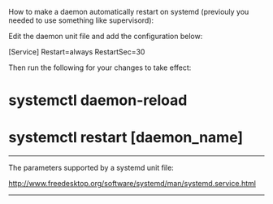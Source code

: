 How to make a daemon automatically restart on systemd (previouly you needed to use something like supervisord):

Edit the daemon unit file and add the configuration below:

[Service]
Restart=always
RestartSec=30


Then run the following for your changes to take effect:

# systemctl daemon-reload
# systemctl restart [daemon_name]

----

The parameters supported by a systemd unit file:

http://www.freedesktop.org/software/systemd/man/systemd.service.html

---

